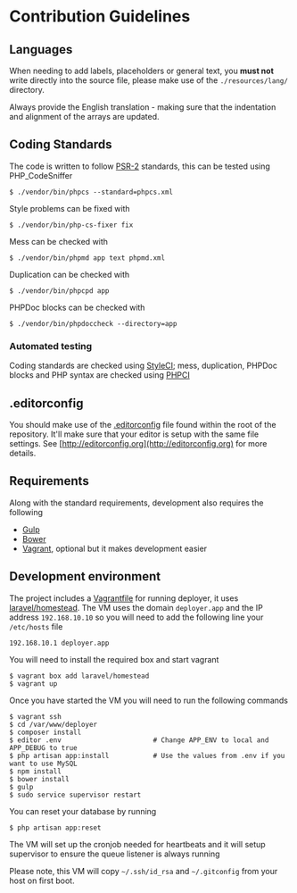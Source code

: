# Contribution Guidelines

## Languages

When needing to add labels, placeholders or general text, you **must not** write directly into the source file, please make use of the `./resources/lang/` directory.

Always provide the English translation - making sure that the indentation and alignment of the arrays are updated.

## Coding Standards

The code is written to follow [PSR-2](https://github.com/php-fig/fig-standards/blob/master/accepted/PSR-2-coding-style-guide.md) standards, this can be tested using PHP_CodeSniffer

    $ ./vendor/bin/phpcs --standard=phpcs.xml

Style problems can be fixed with

    $ ./vendor/bin/php-cs-fixer fix

Mess can be checked with

    $ ./vendor/bin/phpmd app text phpmd.xml

Duplication can be checked with

    $ ./vendor/bin/phpcpd app

PHPDoc blocks can be checked with

    $ ./vendor/bin/phpdoccheck --directory=app

### Automated testing

Coding standards are checked using [StyleCI](http://styleci.io); mess, duplication, PHPDoc blocks and PHP syntax are checked using [PHPCI](https://www.phptesting.org)

## .editorconfig

You should make use of the [.editorconfig](/.editorconfig) file found within the root of the repository. It'll make sure that your editor is setup with the same file settings. See [http://editorconfig.org](http://editorconfig.org) for more details.

## Requirements

Along with the standard requirements, development also requires the following

- [Gulp](http://gulpjs.com)
- [Bower](http://bower.io)
- [Vagrant](https://www.vagrantup.com/), optional but it makes development easier

## Development environment

The project includes a [Vagrantfile](/Vagrantfile) for running deployer, it uses [laravel/homestead](https://github.com/laravel/homestead). The VM uses the domain `deployer.app` and the IP address `192.168.10.10` so you will need to add the following line your `/etc/hosts` file

    192.168.10.1 deployer.app

You will need to install the required box and start vagrant

    $ vagrant box add laravel/homestead
    $ vagrant up

Once you have started the VM you will need to run the following commands

    $ vagrant ssh
    $ cd /var/www/deployer
    $ composer install
    $ editor .env                       # Change APP_ENV to local and APP_DEBUG to true
    $ php artisan app:install           # Use the values from .env if you want to use MySQL
    $ npm install
    $ bower install
    $ gulp
    $ sudo service supervisor restart

You can reset your database by running

    $ php artisan app:reset

The VM will set up the cronjob needed for heartbeats and it will setup supervisor to ensure the queue listener is always running

Please note, this VM will copy `~/.ssh/id_rsa` and `~/.gitconfig` from your host on first boot.
